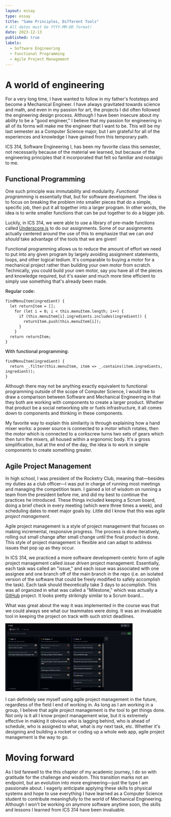 ```yaml
---
layout: essay
type: essay
title: "Same Principles, Different Tools"
# All dates must be YYYY-MM-DD format!
date: 2023-12-13
published: true
labels:
  - Software Engineering
  - Functional Programming
  - Agile Project Management
---
```


<meta name="viewport" content="width=device-width, initial-scale=1">
<link href="https://cdn.jsdelivr.net/npm/bootstrap@5.2.0/dist/css/bootstrap.min.css" rel="stylesheet">
<script src="https://cdn.jsdelivr.net/npm/bootstrap@5.2.0/dist/js/bootstrap.bundle.min.js"></script>

<body>
<div class="container">
<h1>A world of engineering</h1>
<p>For a very long time, I have wanted to follow in my father's footsteps and become a Mechanical Engineer. I have always gravitated towards science and math, and even in my passion for art, the projects I did often followed the engineering design process. Although I have been insecure about my ability to be a "good engineer," I believe that my passion for engineering in all of its forms will make me the engineer that I want to be. This will be my last semester as a Computer Science major, but I am grateful for all of the experiences and knowledge I have gained from this temporary path.</p>
<p>
ICS 314, Software Engineering I, has been my favorite class this semester, not necessarily because of the material we learned, but because of the engineering principles that it incorporated that felt so familiar and nostalgic to me. 
</p>
<h2>Functional Programming</h2>
<p>
One such principle was immutability and modularity. <em>Functional programming</em> is essentially that, but for software development. The idea is to focus on breaking the problem into smaller pieces that do a simple, specific job, then put it all together into a larger program. In other words, the idea is to write smaller functions that can be put together to do a bigger job.
</p>
<div class="row d-flex align-items-center">
<div class="col-md-4">
<p>Luckily, in ICS 314, we were able to use a library of pre-made functions called <a href="https://underscorejs.org">Underscore.js</a> to do our assignments. Some of our assignments actually centered around the use of this to emphasize that we can <em>and should</em> take advantage of the tools that we are given!</p>
<p>Functional programming allows us to reduce the amount of effort we need to put into any given program by largely avoiding assignment statements, loops, and other logical tedium. It's comparable to buying a motor for a mechanical project rather than building your own motor from scratch. Technically, you could build your own motor, say you have all of the pieces and knowledge required, but it's easier and much more time efficient to simply use something that's already been made.</p>
</div>
<div class="col-md-8">
<p style="font-weight: 500">Regular code:</p>
<pre class="code-bg">
<code>findMenuItem(ingredient) {
  let returnItem = [];
    for (let i = 0; i < this.menuItem.length; i++) {
      if (this.menuItem[i].ingredients.includes(ingredient)) {
      	returnItem.push(this.menuItem[i]);
      }
    }
  return returnItem;
}</code>
</pre>
<p style="font-weight: 500">With functional programming:</p>
<pre>
<code>findMenuItem(ingredient) {
  return _.filter(this.menuItem, item => _.contains(item.ingredients, ingredient));
}</code></pre>
</div>
<p>Although there may not be anything exactly equivalent to functional programming outside of the scope of Computer Science, I would like to draw a comparison between Software and Mechanical Engineering in that they both are working with components to create a larger product. Whether that product be a social networking site or fuels infrastructure, it all comes down to components and thinking in these components.</p>
<p>My favorite way to explain this similarity is through explaining how a hand mixer works: a power source is connected to a motor which rotates, then the motor which is connected to a corkscrew turns two sets of gears which then turn the mixers, all housed within a ergonomic body. It's a gross simplification, but at the end of the day, the idea is to work in simple components to create something greater.</p>
</div>
<h2>Agile Project Management</h2>
<p>In high school, I was president of the Rocketry Club, meaning that—besides my duties as a club officer—I was put in charge of running most meetings and managing the competition team. I gained a lot of wisdom on running a team from the president before me, and did my best to continue the practices he introduced. These things included keeping a Scrum board, doing a brief check in every meeting (which were three times a week), and scheduling dates to meet major goals by. Little did I know that this was <em>agile project management</em>.</p>
<p>Agile project management is a style of project management that focuses on making incremental, responsive progress. The process is done iteratively, rolling out small change after small change until the final product is done. This style of project management is flexible and can adapt to address issues that pop up as they occur.</p>
<div class="row d-flex align-items-center">
<div class="col-md-7">
<p>In ICS 314, we practiced a more software development-centric form of agile project management called <em>issue driven</em> project management. Essentially, each task was called an "issue," and each issue was associated with one assignee and one branch off of the main branch in the repo (i.e. an isolated version of the software that could be freely modified to safely accomplish the task). Each task should theoretically take 3 days to accomplish. This was all organized in what was called a "Milestone," which was actually a <a href="https://github.com">GitHub</a> project. It looks pretty strikingly similar to a Scrum board...</p>
<p>What was great about the way it was implemented in the course was that we could always see what our teammates were doing. It was an invaluable tool in keeping the project on track with such strict deadlines.</p>
</div>
<div class="col-md-5">
<img src="../img/M3Prog.png" alt="m3" width="400px" class="img-thumbnail" />
</div>
<p>I can definitely see myself using agile project management in the future, regardless of the field I end of working in. As long as I am working in a group, I believe that agile project management is <em>the</em> tool to get things done. Not only is it all I know project management wise, but it is extremely effective in making it obvious who is lagging behind, who is ahead of schedule, who is assigned to what, what is <em>my</em> next task, etc. Whether it's designing and building a rocket or coding up a whole web app, agile project management is the way to go.</p>
</div>
<h1>Moving forward</h1>
<p> As I bid farewell to the this chapter of my academic journey, I do so with gratitude for the challenge and wisdom. This transition marks not an endpoint, but an evolution into more engineering—just the type I am passionate about. I eagerly anticipate applying these skills to physical systems and hope to use everything I have learned as a Computer Science student to contribute meaningfully to the world of Mechanical Engineering. Although I won't be working on anymore software anytime soon, the skills and lessons I learned from ICS 314 have been invaluable.</p>
</div>
</body>